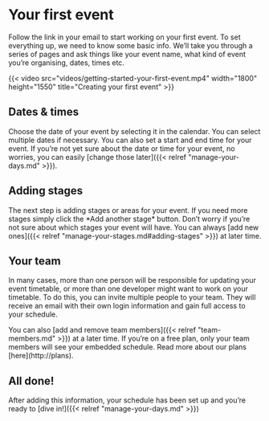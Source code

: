 # Your first event

Follow the link in your email to start working on your first event. To set everything up, we need to know some basic info. We’ll take you through a series of pages and ask things like your event name, what kind of event you’re organising, dates, times etc.

  
{{&lt; video src="videos/getting-started-your-first-event.mp4" width="1800" height="1550" title="Creating your first event" &gt;}}

## Dates & times

Choose the date of your event by selecting it in the calendar. You can select multiple dates if necessary. You can also set a start and end time for your event. If you’re not yet sure about the date or time for your event, no worries, you can easily \[change those later\]\({{&lt; relref "manage-your-days.md" &gt;}}\).

##  Adding stages

The next step is adding stages or areas for your event. If you need more stages simply click the \*Add another stage\* button. Don’t worry if you’re not sure about which stages your event will have. You can always \[add new ones\]\({{&lt; relref "manage-your-stages.md\#adding-stages" &gt;}}\) at later time.  


## Your team

In many cases, more than one person will be responsible for updating your event timetable, or more than one developer might want to work on your timetable. To do this, you can invite multiple people to your team. They will receive an email with their own login information and gain full access to your schedule.

  
You can also \[add and remove team members\]\({{&lt; relref "team-members.md" &gt;}}\) at a later time. If you’re on a free plan, only your team members will see your embedded schedule. Read more about our plans \[here\]\(http://plans\).

## All done!

After adding this information, your schedule has been set up and you’re ready to \[dive in!\]\({{&lt; relref "manage-your-days.md" &gt;}}\)

